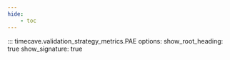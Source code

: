 ```yaml
---
hide:
    - toc
---
```


::: timecave.validation_strategy_metrics.PAE
    options:
        show_root_heading: true
        show_signature: true